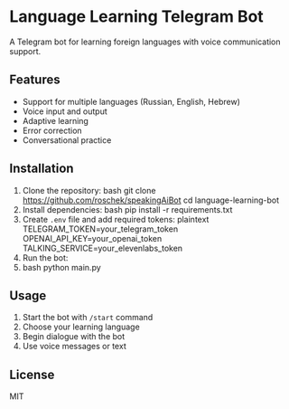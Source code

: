 # Language Learning Telegram Bot

A Telegram bot for learning foreign languages with voice communication support.

## Features

- Support for multiple languages (Russian, English, Hebrew)
- Voice input and output
- Adaptive learning
- Error correction
- Conversational practice

## Installation

1. Clone the repository: bash
git clone https://github.com/roschek/speakingAiBot
cd language-learning-bot
2. Install dependencies: bash
pip install -r requirements.txt
3. Create `.env` file and add required tokens: plaintext
TELEGRAM_TOKEN=your_telegram_token
OPENAI_API_KEY=your_openai_token
TALKING_SERVICE=your_elevenlabs_token
4. Run the bot: 
5. bash
python main.py
## Usage

1. Start the bot with `/start` command
2. Choose your learning language
3. Begin dialogue with the bot
4. Use voice messages or text

## License

MIT
